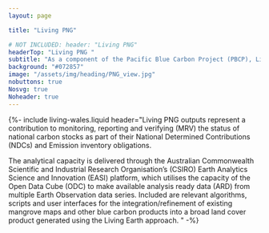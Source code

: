 ```yaml
---
layout: page

title: "Living PNG"

# NOT INCLUDED: header: "Living PNG"
headerTop: "Living PNG "
subtitle: "As a component of the Pacific Blue Carbon Project (PBCP), Living PNG has helped build analytical processing capacity that can assist Papua New Guinea (PNG) map its coastal blue carbon ecosystems using a combination of Earth observations and already-derived products (e.g. for mangroves).; Aims; Objectives; Outcomes" 
background: "#072857"
image: "/assets/img/heading/PNG_view.jpg"
nobuttons: true
Nosvg: true
Noheader: true
---
```


{%-
include living-wales.liquid
header="Living PNG outputs  represent a contribution to monitoring, reporting and verifying (MRV) the status of national carbon stocks  as part of their National Determined Contributions (NDCs) and Emission inventory obligations. 

The analytical capacity is delivered through the Australian Commonwealth Scientific and Industrial Research Organisation’s (CSIRO) Earth Analytics Science and Innovation (EASI) platform, which utilises the capacity of the Open Data Cube (ODC) to make available analysis ready data (ARD) from multiple Earth Observation data series.  Included are relevant algorithms, scripts and user interfaces for the integration/refinement of existing mangrove maps and other blue carbon products into a broad land cover product generated using the Living Earth approach. "
-%}
